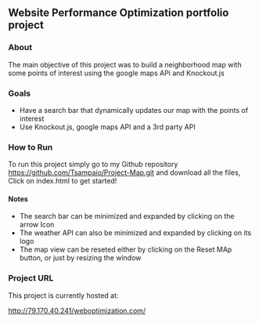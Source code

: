 ## Website Performance Optimization portfolio project

### About
The main objective of this project was to build a neighborhood map with some points of interest using the google maps APi and Knockout.js


### Goals
- Have a search bar that dynamically updates our map with the points of interest
- Use Knockout.js, google maps API and a 3rd party API

### How to Run
To run this project simply go to my Github repository https://github.com/Tsampaio/Project-Map.git and download all the files,
Click on index.html to get started!

#### Notes

- The search bar can be minimized and expanded by clicking on the arrow Icon
- The weather API can also be minimized and expanded by clicking on its logo
- The map view can be reseted either by clicking on the Reset MAp button, or just by resizing the window

### Project URL

This project is currently hosted at:

http://79.170.40.241/weboptimization.com/


